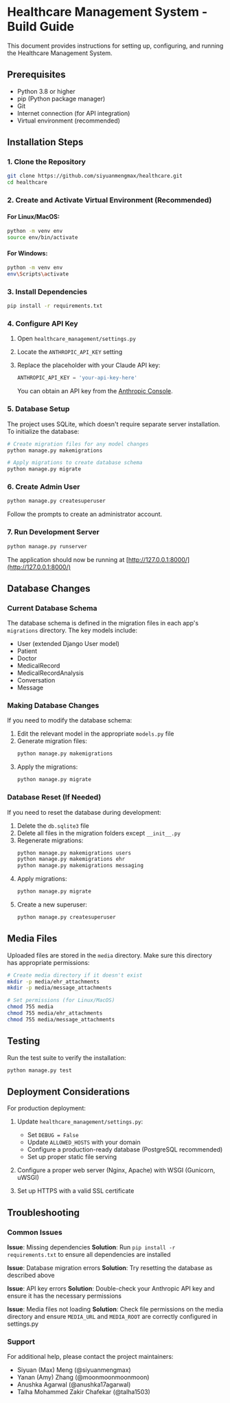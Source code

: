 # Healthcare Management System - Build Guide

This document provides instructions for setting up, configuring, and running the Healthcare Management System.

## Prerequisites

- Python 3.8 or higher
- pip (Python package manager)
- Git
- Internet connection (for API integration)
- Virtual environment (recommended)

## Installation Steps

### 1. Clone the Repository

```bash
git clone https://github.com/siyuanmengmax/healthcare.git
cd healthcare
```

### 2. Create and Activate Virtual Environment (Recommended)

#### For Linux/MacOS:
```bash
python -m venv env
source env/bin/activate
```

#### For Windows:
```bash
python -m venv env
env\Scripts\activate
```

### 3. Install Dependencies

```bash
pip install -r requirements.txt
```

### 4. Configure API Key

1. Open `healthcare_management/settings.py`
2. Locate the `ANTHROPIC_API_KEY` setting
3. Replace the placeholder with your Claude API key:
   ```python
   ANTHROPIC_API_KEY = 'your-api-key-here'
   ```
   
   You can obtain an API key from the [Anthropic Console](https://console.anthropic.com/).

### 5. Database Setup

The project uses SQLite, which doesn't require separate server installation. To initialize the database:

```bash
# Create migration files for any model changes
python manage.py makemigrations

# Apply migrations to create database schema
python manage.py migrate
```

### 6. Create Admin User

```bash
python manage.py createsuperuser
```
Follow the prompts to create an administrator account.

### 7. Run Development Server

```bash
python manage.py runserver
```

The application should now be running at [http://127.0.0.1:8000/](http://127.0.0.1:8000/)

## Database Changes

### Current Database Schema

The database schema is defined in the migration files in each app's `migrations` directory. The key models include:

- User (extended Django User model)
- Patient
- Doctor
- MedicalRecord
- MedicalRecordAnalysis
- Conversation
- Message

### Making Database Changes

If you need to modify the database schema:

1. Edit the relevant model in the appropriate `models.py` file
2. Generate migration files:
   ```bash
   python manage.py makemigrations
   ```
3. Apply the migrations:
   ```bash
   python manage.py migrate
   ```

### Database Reset (If Needed)

If you need to reset the database during development:

1. Delete the `db.sqlite3` file
2. Delete all files in the migration folders except `__init__.py`
3. Regenerate migrations:
   ```bash
   python manage.py makemigrations users
   python manage.py makemigrations ehr
   python manage.py makemigrations messaging
   ```
4. Apply migrations:
   ```bash
   python manage.py migrate
   ```
5. Create a new superuser:
   ```bash
   python manage.py createsuperuser
   ```

## Media Files

Uploaded files are stored in the `media` directory. Make sure this directory has appropriate permissions:

```bash
# Create media directory if it doesn't exist
mkdir -p media/ehr_attachments
mkdir -p media/message_attachments

# Set permissions (for Linux/MacOS)
chmod 755 media
chmod 755 media/ehr_attachments
chmod 755 media/message_attachments
```

## Testing

Run the test suite to verify the installation:

```bash
python manage.py test
```

## Deployment Considerations

For production deployment:

1. Update `healthcare_management/settings.py`:
   - Set `DEBUG = False`
   - Update `ALLOWED_HOSTS` with your domain
   - Configure a production-ready database (PostgreSQL recommended)
   - Set up proper static file serving

2. Configure a proper web server (Nginx, Apache) with WSGI (Gunicorn, uWSGI)

3. Set up HTTPS with a valid SSL certificate

## Troubleshooting

### Common Issues

**Issue**: Missing dependencies
**Solution**: Run `pip install -r requirements.txt` to ensure all dependencies are installed

**Issue**: Database migration errors
**Solution**: Try resetting the database as described above

**Issue**: API key errors
**Solution**: Double-check your Anthropic API key and ensure it has the necessary permissions

**Issue**: Media files not loading
**Solution**: Check file permissions on the media directory and ensure `MEDIA_URL` and `MEDIA_ROOT` are correctly configured in settings.py

### Support

For additional help, please contact the project maintainers:
- Siyuan (Max) Meng (@siyuanmengmax)
- Yanan (Amy) Zhang (@moonmoonmoonmoon)
- Anushka Agarwal (@anushka17agarwal)
- Talha Mohammed Zakir Chafekar (@talha1503)